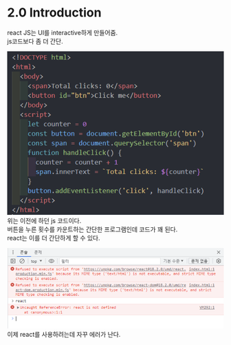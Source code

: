 # 2.0 Introduction

react JS는 UI를 interactive하게 만들어줌.  
js코드보다 좀 더 간단.

![js code](image.png)
위는 이전에 하던 js 코드이다.  
버튼을 누른 횟수를 카운트하는 간단한 프로그램인데 코드가 꽤 된다.  
react는 이를 더 간단하게 할 수 있다.

![react CDN 에러](image-1.png)
이제 react를 사용하려는데 자꾸 에러가 난다.
